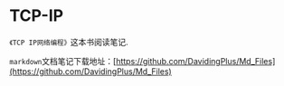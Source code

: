 # TCP-IP

`《TCP IP网络编程》`这本书阅读笔记.

`markdown`文档笔记下载地址：[https://github.com/DavidingPlus/Md_Files](https://github.com/DavidingPlus/Md_Files)

